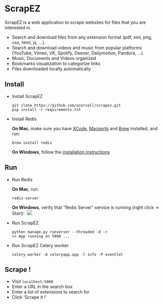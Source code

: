# ScrapEZ

ScrapEZ is a web application to scrape websites for files that you are interested in.

* Search and download files from any extension format (pdf, xml, png, css, html, js, ...).
* Search and download videos and music from popular platforms (YouTube, Vimeo, VK, Spotify, Deezer, Dailymotion, Pandora, ...).
* Music, Documents and Videos organized
* Bookmarks visualization to categorize links
* Files downloaded locally automatically

## Install

* Install ScrapEZ
  ```
  git clone https://github.com/ocervell/scrapez.git
  pip install -r requirements.txt
  ```
  
* Install Redis
  
  **On Mac**, make sure you have [XCode](https://itunes.apple.com/us/app/xcode/id497799835?mt=12), [Macports](https://guide.macports.org/chunked/installing.macports.html) and [Brew](https://brew.sh/) installed, and run:
  ```
  brew install redis
  ```
  
  **On Windows**, follow the [installation instructions](https://github.com/rgl/redis/downloads)
  
## Run

* Run Redis

  **On Mac**, run:
  ```
  redis-server
  ```
  
  **On Windows**, verify that "Redis Server" service is running (right click -> Start):
  ![](https://user-images.githubusercontent.com/9629314/34919199-f81d5268-f924-11e7-8d3c-faffd8ce1dfd.PNG)

* Run ScrapEZ
  ```
  python manage.py runserver --threaded -d -r
  >> App running on 5000 ...
  ```
* Run ScrapEZ Celery worker
  ```
  celery worker -A celeryapp.app -l info -P eventlet
  ```

## Scrape !
* Visit `localhost:5000`
* Enter a URL in the search box
* Enter a list of extensions to search for
* Click 'Scrape it !'
